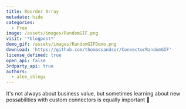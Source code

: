 ```yaml
---
title: Reorder Array
metadate: hide
categories:
  - Free
image: /assets/images/RandomGIF.png
visit: '*blogpost*'
demo_gif: /assets/images/RandomGIFDemo.png
download: 'https://github.com/thomassandsor/ConnectorRandomGIF'
license_defined: true
open_api: false
3rdparty_api: true
authors:
  - alex_shlega
---
```

It's not always about business value, but sometimes learning about new possabilities with custom connectors is equally important 💪


